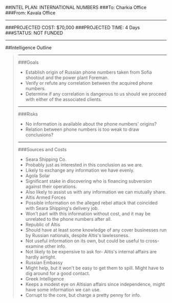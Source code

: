 ##INTEL PLAN: INTERNATIONAL NUMBERS
###To: Charkia Office
###From: Kavala Office
***
###PROJECTED COST: $70,000
###PROJECTED TIME: 4 Days
###STATUS: NOT FUNDED
***
##Intelligence Outline

>***
>
>###Goals
>- Establish origin of Russian phone numbers taken from Sofia shootout and the power plant Foreman.
>- Verify or refute any correlation between the acquired phone numbers.
>- Determine if any correlation is dangerous to us should we proceed with either of the associated clients.
>
>***
>
>###Risks
>- No information is available about the phone numbers' origins?
>- Relation between phone numbers is too weak to draw conclusions?
>
>***
>
>###Sources and Costs
>- Seara Shipping Co.
>  - Probably just as interested in this conclusion as we are.
>  - Likely to exchange any information we have evenly.
>- Agola Solar
>  - Significant stake in discovering who is financing subversion against their operations.
>  - Also likely to assist us with any information we can mutually share.
>- Altis Armed Forces
>  - Possible information on the alleged rebel attack that coincided with Seara Shipping's delivery job.
>  - Won't part with this information without cost, and it may be unrelated to the phone numbers after all.
>- Republic of Altis
>  - Should have at least some knowledge of any cover businesses run by Russian nationals, despite Altis's lawlessness.
>  - Not useful information on its own, but could be useful to cross-examine other info.
>  - Not likely to be expensive to ask for- Altis's internal affairs are hardly airtight.
>- Russian Embassy
>  - Might help, but it won't be easy to get them to spill. Might have to dig around for a good contact.
>- Greek Intelligence
>  - Keeps a modest eye on Altisian affairs since independence, might have some information we can use.
>  - Corrupt to the core, but charge a pretty penny for info.
